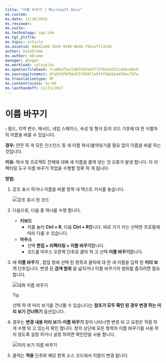 ```yaml
---
title: "이름 바꾸기 | Microsoft Docs"
ms.custom: 
ms.date: 11/16/2016
ms.reviewer: 
ms.suite: 
ms.technology: cpp-ide
ms.tgt_pltfrm: 
ms.topic: article
ms.assetid: 64b42a88-3bd9-4399-8b96-75bceffc353b
author: mikeblome
ms.author: mblome
manager: ghogen
ms.workload: cplusplus
ms.openlocfilehash: 7ca06ef5a11d674d35aff7276e14312c456c60e9
ms.sourcegitcommit: 8fa8fdf0fbb4f57950f1e8f4f9b81b4d39ec7d7a
ms.translationtype: MT
ms.contentlocale: ko-KR
ms.lasthandoff: 12/21/2017
---
```

# <a name="rename"></a>이름 바꾸기
**:** 필드, 지역 변수, 메서드, 네임 스페이스, 속성 및 형식 등의 코드 기호에 대 한 식별자의 이름을 바꿀 수 있습니다.

**경우:** 안전 하 게 모든 인스턴스 및 새 이름 복사/붙여넣기를 필요 없이 이름을 바꿀 하는 것입니다.  

**이유:** 복사 및 프로젝트 전체에 대해 새 이름을 붙여 넣는 것 오류가 발생 합니다.  이 리팩터링 도구 이름 바꾸기 작업을 수행할 정확 하 게 됩니다.

**방법:**

1. 강조 표시 하거나 이름을 바꿀 항목 내 텍스트 커서를 놓습니다.

   ![강조 표시 된 코드](images/rename_highlight.png)

1. 다음으로, 다음 중 하나를 수행 합니다.
   * **키보드**
     * 키를 눌러 **Ctrl + R**, 다음 **Ctrl + R**합니다.  바로 가기 키는 선택한 프로필에 따라 다를 수 있습니다.
   * **마우스**
     * 선택 **편집 > 리팩터링 > 이름 바꾸기**합니다.
     * 코드를 마우스 오른쪽 단추로 클릭 하 고 선택 **이름 바꾸기**합니다.

1. 에 **이름 바꾸기** , 팝업 창에 선택 된 항목과 클릭에 대 한 새 이름을 입력 된 **미리 보기** 단추입니다.  변경 된 **검색 범위** 을 넓히거나 이름 바꾸기의 범위를 좁히려면 필요 합니다.

   ![대화 이름 바꾸기](images/rename_dialog.png)

   > [!TIP]
   > 선택 하 여 미리 보기를 건너뛸 수 있습니다는 **참조가 모두 확인 된 경우 변경 하는 미리 보기 건너뛰기** 옵션입니다.

1. 경우는 **변경 내용 미리 보기-이름 바꾸기** 창이 나타나면 변경 되 고 요청은 적절 하 게 수행 되 고 있는지 확인 합니다.  창의 상단에 모든 항목의 이름 바꾸기를 사용 하지 않도록 설정 하거나 설정 하려면 확인란을 사용 합니다.

   ![미리 보기 이름 바꾸기](images/rename_preview.png)

1. 클릭는 **적용** 단추와 해당 항목 소스 코드에서 이름이 변경 됩니다.
